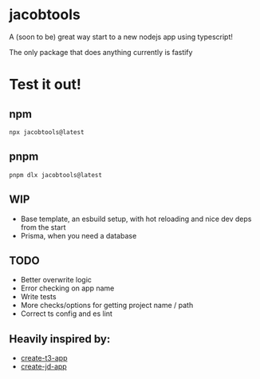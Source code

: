 # jacobtools

A (soon to be) great way start to a new nodejs app using typescript!

The only package that does anything currently is fastify

# Test it out!

## npm

```
npx jacobtools@latest
```

## pnpm

```
pnpm dlx jacobtools@latest
```

## WIP

- Base template, an esbuild setup, with hot reloading and nice dev deps from the start
- Prisma, when you need a database

## TODO

- Better overwrite logic
- Error checking on app name
- Write tests
- More checks/options for getting project name / path
- Correct ts config and es lint

## Heavily inspired by:

- [create-t3-app](https://github.com/t3-oss/create-t3-app)
- [create-jd-app](https://github.com/OrJDev/create-jd-app)
